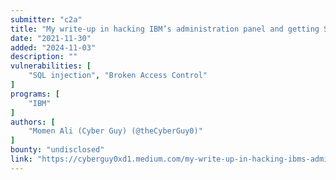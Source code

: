 ```yaml
---
submitter: "c2a"
title: "My write-up in hacking IBM’s administration panel and getting SQLi on it"
date: "2021-11-30"
added: "2024-11-03"
description: ""
vulnerabilities: [
    "SQL injection", "Broken Access Control"
]
programs: [
    "IBM"
]
authors: [
    "Momen Ali (Cyber Guy) (@theCyberGuy0)"
]
bounty: "undisclosed"
link: "https://cyberguy0xd1.medium.com/my-write-up-in-hacking-ibms-administration-panel-and-getting-sqli-on-it-51404c7bee27"
---
```




